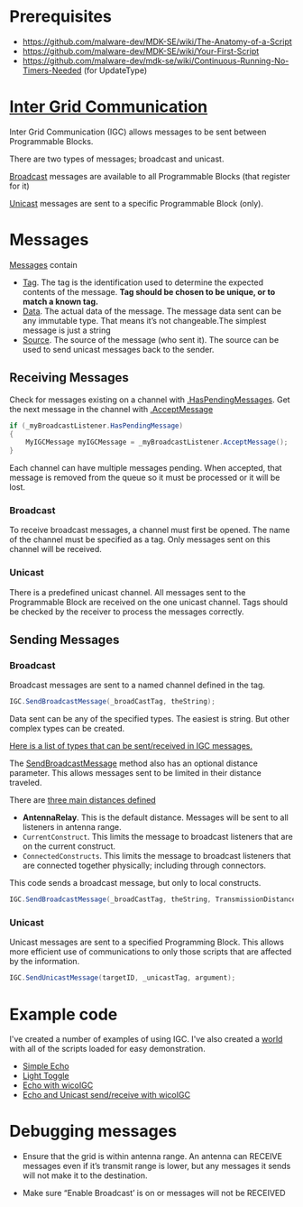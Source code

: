 # Prerequisites
* https://github.com/malware-dev/MDK-SE/wiki/The-Anatomy-of-a-Script
* https://github.com/malware-dev/MDK-SE/wiki/Your-First-Script
* https://github.com/malware-dev/mdk-se/wiki/Continuous-Running-No-Timers-Needed (for UpdateType)

# [Inter Grid Communication](https://github.com/malware-dev/MDK-SE/wiki/Sandbox.ModAPI.Ingame.IMyIntergridCommunicationSystem)

Inter Grid Communication (IGC) allows messages to be sent between Programmable Blocks.

There are two types of messages; broadcast and unicast.

[Broadcast](https://github.com/malware-dev/MDK-SE/wiki/Sandbox.ModAPI.Ingame.IMyBroadcastListener) messages are available to all Programmable Blocks (that register for it)

[Unicast](https://github.com/malware-dev/MDK-SE/wiki/Sandbox.ModAPI.Ingame.IMyUnicastListener) messages are sent to a specific Programmable Block (only).

# Messages
[Messages](https://github.com/malware-dev/MDK-SE/wiki/Sandbox.ModAPI.Ingame.MyIGCMessage) contain

* [Tag](https://github.com/malware-dev/MDK-SE/wiki/Sandbox.ModAPI.Ingame.MyIGCMessage.Tag).  The tag is the identification used to determine the expected contents of the message. **Tag should be chosen to be unique, or to match a known tag.**
* [Data](https://github.com/malware-dev/MDK-SE/wiki/Sandbox.ModAPI.Ingame.MyIGCMessage.Data).  The actual data of the message. The message data sent can be any immutable type.  That means it’s not changeable.The simplest message is just a string
* [Source](https://github.com/malware-dev/MDK-SE/wiki/Sandbox.ModAPI.Ingame.MyIGCMessage.Source). The source of the message (who sent it).  The source can be used to send unicast messages back to the sender.

## Receiving Messages
Check for messages existing on a channel with [.HasPendingMessages](https://github.com/malware-dev/MDK-SE/wiki/Sandbox.ModAPI.Ingame.IMyMessageProvider.HasPendingMessage).
Get the next message in the channel with [.AcceptMessage](https://github.com/malware-dev/MDK-SE/wiki/Sandbox.ModAPI.Ingame.IMyMessageProvider.AcceptMessage)
```csharp
if (_myBroadcastListener.HasPendingMessage)
{
    MyIGCMessage myIGCMessage = _myBroadcastListener.AcceptMessage();
}
```

Each channel can have multiple messages pending.  When accepted, that message is removed from the queue so it must be processed or it will be lost.

### Broadcast
To receive broadcast messages, a channel must first be opened.  The name of the channel must be specified as a tag.  Only messages sent on this channel will be received.

### Unicast
There is a predefined unicast channel.  All messages sent to the Programmable Block are received on the one unicast channel.
Tags should be checked by the receiver to process the messages correctly.

## Sending Messages
### Broadcast
Broadcast messages are sent to a named channel defined in the tag.
```csharp
IGC.SendBroadcastMessage(_broadCastTag, theString);
```

Data sent can be any of the specified types.  The easiest is string.  But other complex types can be created.

[Here is a list of types that can be sent/received in IGC messages.](https://github.com/malware-dev/MDK-SE/wiki/Advanced:-IGC:-Allowed-Message-Types)

The [SendBroadcastMessage](https://github.com/malware-dev/MDK-SE/wiki/Sandbox.ModAPI.Ingame.IMyIntergridCommunicationSystem.SendBroadcastMessage) method also has an optional distance parameter.  This allows messages sent to be limited in their distance traveled.

There are [three main distances defined](https://github.com/malware-dev/MDK-SE/wiki/Sandbox.ModAPI.Ingame.TransmissionDistance)
* **AntennaRelay**. This is the default distance. Messages will be sent to all listeners in antenna range.
* `CurrentConstruct`. This limits the message to broadcast listeners that are on the current construct.
* `ConnectedConstructs`. This limits the message to broadcast listeners that are connected together physically; including through connectors.

This code sends a broadcast message, but only to local constructs.
```csharp
IGC.SendBroadcastMessage(_broadCastTag, theString, TransmissionDistance.CurrentConstruct);
```

### Unicast
Unicast messages are sent to a specified Programming Block. This allows more efficient use of communications to only those scripts that are affected by the information.
```csharp
IGC.SendUnicastMessage(targetID, _unicastTag, argument);
```

# Example code

I've created a number of examples of using IGC.  I've also created a [world](https://steamcommunity.com/sharedfiles/filedetails/?id=1989825518) with all of the scripts loaded for easy demonstration.  
* [Simple Echo](https://github.com/malware-dev/MDK-SE/wiki/IGC-Example-1-Simple-Echo-Example)
* [Light Toggle](https://github.com/malware-dev/MDK-SE/wiki/Advanced:-IGC:-Example-2-Toggle-Lights)
* [Echo with wicoIGC](https://github.com/malware-dev/MDK-SE/wiki/Advanced:-IGC:-Example-3-Simple-Echo-using-wicoIGC-Class)
* [Echo and Unicast send/receive with wicoIGC](https://github.com/malware-dev/MDK-SE/wiki/Advanced:-IGC:-Example-4-Simple-Echo-wicoIGC-with-Unicast-Reply-receive)

# Debugging messages
* Ensure that the grid is within antenna range.  An antenna can RECEIVE messages even if it’s  transmit range is lower, but any messages it sends will not make it to the destination.

* Make sure “Enable Broadcast’ is on or messages will not be RECEIVED

